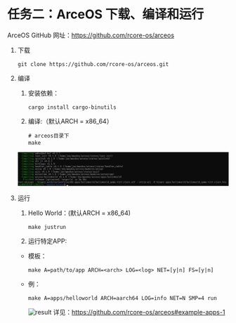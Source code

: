 # 任务二：ArceOS 下载、编译和运行

ArceOS GitHub 网址：<https://github.com/rcore-os/arceos>

1. 下载

    ```shell
    git clone https://github.com/rcore-os/arceos.git
    ```

2. 编译
     1. 安装依赖：

        ```shell
        cargo install cargo-binutils
        ```

     2. 编译:（默认ARCH = x86_64）

        ```shell
        # arceos目录下
        make
        ```

      ![result](assert/task1.2.1.png)

3. 运行
   1. Hello World：(默认ARCH = x86_64)

        ```shell
        make justrun
        ```

   2. 运行特定APP:
    - 模板：

        ```shell
        make A=path/to/app ARCH=<arch> LOG=<log> NET=[y|n] FS=[y|n]
        ```

    - 例：

        ```shell
        make A=apps/helloworld ARCH=aarch64 LOG=info NET=N SMP=4 run
        ```

        ![result](assert/task1.2.2.png)
        详见：<https://github.com/rcore-os/arceos#example-apps-1>
